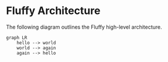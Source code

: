 # Fluffy Architecture

The following diagram outlines the Fluffy high-level architecture.

```mermaid
graph LR
    hello --> world
    world --> again
    again --> hello
```
